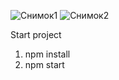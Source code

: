 
![Снимок1](https://github.com/user-attachments/assets/a3152c4f-8414-44c9-93d5-fa6572ac7321)
![Снимок2](https://github.com/user-attachments/assets/cfcdd34f-50a9-4deb-9e03-ba44a6510f14)

Start project
1) npm install
2) npm start
   
